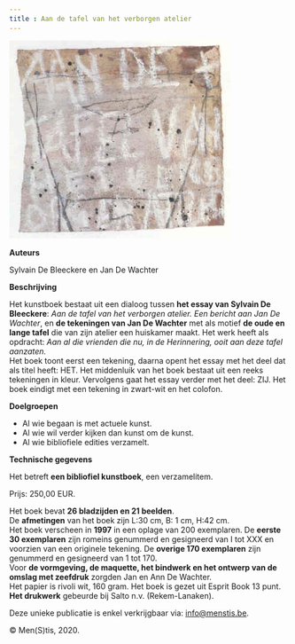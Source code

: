 ```yaml
---
title : Aan de tafel van het verborgen atelier
---
```



![](./tafel.jpg)

**Auteurs**

Sylvain De Bleeckere en Jan De Wachter

**Beschrijving**

Het kunstboek bestaat uit een dialoog tussen **het essay van Sylvain De Bleeckere**: _Aan de tafel van het verborgen atelier. Een bericht aan Jan De Wachter_, en **de tekeningen van Jan De Wachter** met als motief **de oude en lange tafel** die van zijn atelier een huiskamer maakt. Het werk heeft als opdracht: _Aan al die vrienden die nu, in de Herinnering, ooit aan deze tafel aanzaten._  
Het boek toont eerst een tekening, daarna opent het essay met het deel dat als titel heeft: HET. Het middenluik van het boek bestaat uit een reeks tekeningen in kleur. Vervolgens gaat het essay verder met het deel: ZIJ. Het boek eindigt met een tekening in zwart-wit en het colofon. 

**Doelgroepen**

- Al wie begaan is met actuele kunst.
- Al wie wil verder kijken dan kunst om de kunst.
- Al wie bibliofiele edities verzamelt.


**Technische gegevens**

Het betreft **een bibliofiel kunstboek**, een verzamelitem.

Prijs: 250,00 EUR. 

Het boek bevat **26 bladzijden en 21 beelden**.  
De **afmetingen** van het boek zijn L:30 cm, B: 1 cm, H:42 cm.  
Het boek verscheen in **1997** in een oplage van 200 exemplaren. De **eerste 30 exemplaren** zijn romeins genummerd en gesigneerd van I tot XXX en voorzien van een originele tekening. De **overige 170 exemplaren** zijn genummerd en gesigneerd van 1 tot 170.  
Voor **de vormgeving, de maquette, het bindwerk en het ontwerp van de omslag met zeefdruk** zorgden Jan en Ann De Wachter.  
Het papier is rivoli wit, 160 gram. Het boek is gezet uit Esprit Book 13 punt.  
**Het drukwerk** gebeurde bij Salto n.v. (Rekem-Lanaken).

Deze unieke publicatie is enkel verkrijgbaar via: info@menstis.be.

© Men(S)tis, 2020.
